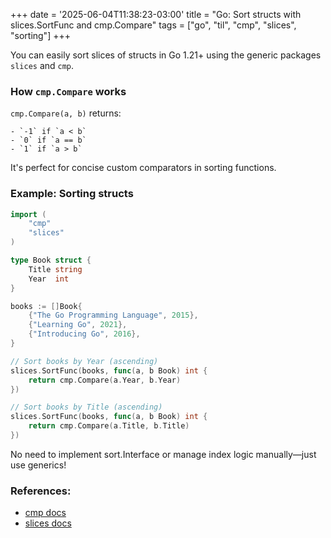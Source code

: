 +++
date = '2025-06-04T11:38:23-03:00'
title = "Go: Sort structs with slices.SortFunc and cmp.Compare"
tags = ["go", "til", "cmp", "slices", "sorting"]
+++

You can easily sort slices of structs in Go 1.21+ using the generic packages `slices` and `cmp`.

### How `cmp.Compare` works

<p>

`cmp.Compare(a, b)` returns:

``` t
- `-1` if `a < b`
- `0` if `a == b`
- `1` if `a > b`
```

It's perfect for concise custom comparators in sorting functions.

### Example: Sorting structs

```go
import (
    "cmp"
    "slices"
)

type Book struct {
    Title string
    Year  int
}

books := []Book{
    {"The Go Programming Language", 2015},
    {"Learning Go", 2021},
    {"Introducing Go", 2016},
}

// Sort books by Year (ascending)
slices.SortFunc(books, func(a, b Book) int {
    return cmp.Compare(a.Year, b.Year)
})

// Sort books by Title (ascending)
slices.SortFunc(books, func(a, b Book) int {
    return cmp.Compare(a.Title, b.Title)
})
```

No need to implement sort.Interface or manage index logic manually—just use generics!

### References:

- [cmp docs](https://pkg.go.dev/cmp)
- [slices docs](https://pkg.go.dev/slices)
